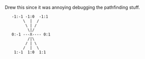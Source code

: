 
Drew this since it was annoying debugging the pathfinding stuff.

       -1:-1 -1:0  -1:1
            \  |  /
             \ | /
              \|/
       0:-1 ---X---- 0:1
              /|\
             / | \
            /  |  \
        1:-1  1:0  1:1



